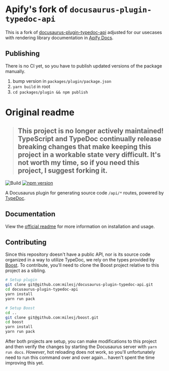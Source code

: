 # Apify's fork of `docusaurus-plugin-typedoc-api`

This is a fork of
[docusaurus-plugin-typedoc-api](https://github.com/milesj/docusaurus-plugin-typedoc-api) adjusted
for our usecases with rendering library documentation in [Apify Docs](https://docs.apify.com).

## Publishing

There is no CI yet, so you have to publish updated versions of the package manually.

1. bump version in `packages/plugin/package.json`
2. `yarn build` in root
3. `cd packages/plugin && npm publish`

# Original readme

> ## This project is no longer actively maintained! TypeScript and TypeDoc continually release breaking changes that make keeping this project in a workable state very difficult. It's not worth my time, so if you need this project, I suggest forking it.

![Build](https://github.com/milesj/docusaurus-plugin-typedoc-api/actions/workflows/build.yml/badge.svg?branch=master)
[![npm version](https://badge.fury.io/js/docusaurus-plugin-typedoc-api.svg)](https://www.npmjs.com/package/docusaurus-plugin-typedoc-api)

A Docusaurus plugin for generating source code `/api/*` routes, powered by
[TypeDoc](https://typedoc.org/).

## Documentation

View the [official readme](./packages/plugin/README.md) for more information on installation and
usage.

## Contributing

Since this repository doesn't have a public API, nor is its source code organized in a way to
utilize TypeDoc, we rely on the types provided by [Boost](https://github.com/milesj/boost). To
contribute, you'll need to clone the Boost project relative to this project as a sibling.

```bash
# Setup plugin
git clone git@github.com:milesj/docusaurus-plugin-typedoc-api.git
cd docusaurus-plugin-typedoc-api
yarn install
yarn run pack

# Setup Boost
cd ..
git clone git@github.com:milesj/boost.git
cd boost
yarn install
yarn run pack
```

After both projects are setup, you can make modifications to this project and then verify the
changes by starting the Docusaurus server with `yarn run docs`. _However_, hot reloading does not
work, so you'll unfortunately need to run this command over and over again... haven't spent the time
improving this yet.

